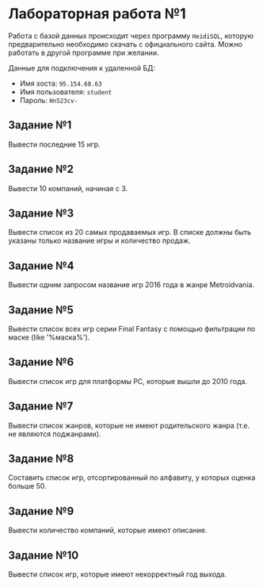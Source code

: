 # Лабораторная работа №1

Работа с базой данных происходит через программу `HeidiSQL`, которую предварительно необходимо скачать с официального сайта. Можно работать в другой программе при желании.

Данные для подключения к удаленной БД:
- Имя хоста: `95.154.68.63`
- Имя пользователя: `student`
- Пароль: `Hn523cv-`

## Задание №1

Вывести последние 15 игр.

## Задание №2

Вывести 10 компаний, начиная с 3.

## Задание №3

Вывести список из 20 самых продаваемых игр. В списке должны быть указаны только название игры и количество продаж.

## Задание №4

Вывести одним запросом название игр 2016 года в жанре Metroidvania.

## Задание №5

Вывести список всех игр серии Final Fantasy с помощью фильтрации по маске (like '%маска%').

## Задание №6

Вывести список игр для платформы PC, которые вышли до 2010 года.

## Задание №7

Вывести список жанров, которые не имеют родительского жанра (т.е. не являются поджанрами).

## Задание №8

Составить список игр, отсортированный по алфавиту, у которых оценка больше 50.

## Задание №9

Вывести количество компаний, которые имеют описание.

## Задание №10

Вывести список игр, которые имеют некорректный год выхода.
